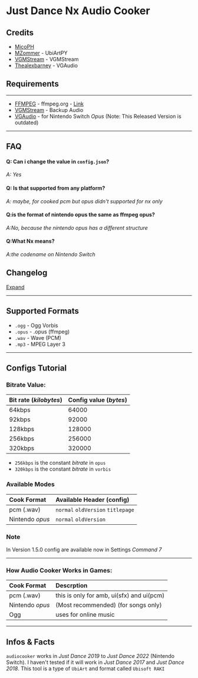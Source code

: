 # **Just Dance Nx Audio Cooker**

## Credits
- [MicoPH](https://github.com/MicoPH/)
- [MZommer](https://github.com/MZommer) - UbiArtPY
- [VGMStream](https://github.com/vgmstream) - VGMStream
- [Thealexbarney](https://github.com/Thealexbarney) - VGAudio
## Requirements

---
- [FFMPEG](https://ffmpeg.org) -  ffmpeg.org - [Link](https://ffmpeg.org)
- [VGMStream](https://github.com/vgmstream/vgmstream) - Backup Audio
- [VGAudio](https://github.com/Thealexbarney/VGAudio) - for Nintendo Switch _Opus_ (Note: This Released Version is outdated)

---

## FAQ

#### Q: Can i change the value in `config.json`?

_A: Yes_

#### Q: Is that supported from any platform?

_A: maybe, for cooked pcm but opus didn't supported for nx only_

#### Q:is the format of nintendo opus the same as ffmpeg opus?

_A:No, because the nintendo opus has a different structure_

#### Q:What Nx means?

_A:the codename on Nintendo Switch_


## Changelog

[Expand](https://github.com/MicoPH/Just-Dance-Nx-Audio-Cooker/blob/main/changelog.md)

---
## Supported Formats
- `.ogg` - Ogg Vorbis
- `.opus` - .opus (ffmpeg)
- `.wav` - Wave (PCM)
- `.mp3` - MPEG Layer 3

---

## Configs Tutorial
### Bitrate Value:
| Bit rate (_kilobytes_) | Config value (_bytes_)|
| :-----| :----------------- |
|64kbps | 64000
|92kbps | 92000
|128kbps | 128000
|256kbps | 256000 
|320kbps | 320000

- `256kbps` is the constant _bitrate_ in `opus`
- `320kbps` is the constant _bitrate_ in `vorbis`


### Available Modes
|Cook Format| Available Header (config)|
|:-----|:------|
|pcm (.wav) | `normal` `oldVersion` `titlepage`|
|Nintendo _opus_ | `normal` `oldVersion`|

### Note
In Version 1.5.0 config are available now in Settings _Command 7_

---
### How Audio Cooker Works in Games:
|Cook Format| Descrption|
|:------|:-----|
|pcm (.wav)|this is only for amb, ui(sfx) and ui(pcm)|
|Nintendo _opus_|(Most recommended) (for songs only)|
|Ogg|uses for online music|

----
## Infos & Facts
`audiocooker` works in _Just Dance 2019_ to _Just Dance 2022_ (Nintendo Switch). I haven't tested if it will work in _Just Dance 2017_ and _Just Dance 2018_. This tool is a type of `UbiArt` and format called `Ubisoft RAKI`
